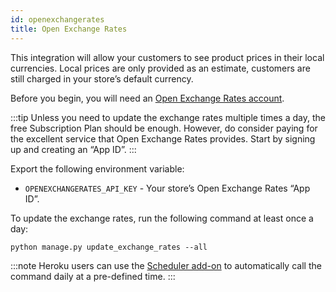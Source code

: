 ```yaml
---
id: openexchangerates
title: Open Exchange Rates
---
```


This integration will allow your customers to see product prices in their local currencies. Local prices are only provided as an estimate, customers are still charged in your store’s default currency.

Before you begin, you will need an [Open Exchange Rates account](https://openexchangerates.org/).

:::tip
Unless you need to update the exchange rates multiple times a day, the free Subscription Plan should be enough. However, do consider paying for the excellent service that Open Exchange Rates provides. Start by signing up and creating an “App ID”.
:::

Export the following environment variable:

- `OPENEXCHANGERATES_API_KEY` - Your store’s Open Exchange Rates “App ID”.

To update the exchange rates, run the following command at least once a day:

```shell-session
python manage.py update_exchange_rates --all
```

:::note
Heroku users can use the [Scheduler add-on](https://elements.heroku.com/addons/scheduler) to automatically call the command daily at a pre-defined time.
:::
